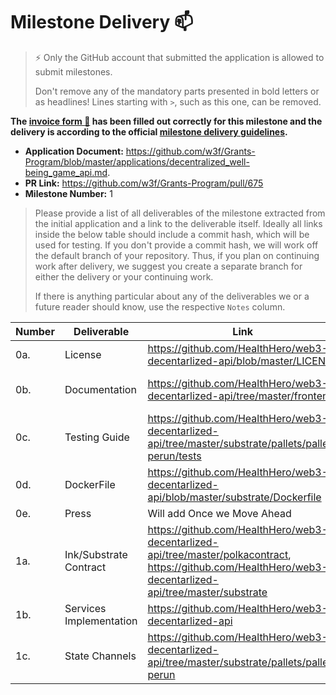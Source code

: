 # Milestone Delivery :mailbox:

> ⚡ Only the GitHub account that submitted the application is allowed to submit milestones. 
> 
> Don't remove any of the mandatory parts presented in bold letters or as headlines! Lines starting with `>`, such as this one, can be removed.

**The [invoice form :pencil:](https://docs.google.com/forms/d/e/1FAIpQLSfmNYaoCgrxyhzgoKQ0ynQvnNRoTmgApz9NrMp-hd8mhIiO0A/viewform) has been filled out correctly for this milestone and the delivery is according to the official [milestone delivery guidelines](https://github.com/w3f/Grants-Program/blob/master/docs/milestone-deliverables-guidelines.md).**  

* **Application Document:** https://github.com/w3f/Grants-Program/blob/master/applications/decentralized_well-being_game_api.md. 
* **PR Link:** https://github.com/w3f/Grants-Program/pull/675
* **Milestone Number:** 1

> Please provide a list of all deliverables of the milestone extracted from the initial application and a link to the deliverable itself. Ideally all links inside the below table should include a commit hash, which will be used for testing. If you don't provide a commit hash, we will work off the default branch of your repository. Thus, if you plan on continuing work after delivery, we suggest you create a separate branch for either the delivery or your continuing work. 
>
> If there is anything particular about any of the deliverables we or a future reader should know, use the respective `Notes` column.

| Number | Deliverable                     | Link                                                         | Notes                                                        |
| ------ | ------------------------------- | ------------------------------------------------------------ | ------------------------------------------------------------ |
| 0a. | License | https://github.com/HealthHero/web3-decentarlized-api/blob/master/LICENSE | Apache License 2.0 |
| 0b. | Documentation | https://github.com/HealthHero/web3-decentarlized-api/tree/master/frontend |  inline documentation of the code |
| 0c. | Testing Guide | https://github.com/HealthHero/web3-decentarlized-api/tree/master/substrate/pallets/pallet-perun/tests |  Testing Guide For User/Devs|
| 0d. | DockerFile | https://github.com/HealthHero/web3-decentarlized-api/blob/master/substrate/Dockerfile | Dockefile for Substrate/Pallets|
| 0e. | Press | Will add Once we Move Ahead| |
| 1a. | Ink/Substrate Contract | https://github.com/HealthHero/web3-decentarlized-api/tree/master/polkacontract, https://github.com/HealthHero/web3-decentarlized-api/tree/master/substrate| Contracts Implementation|
| 1b. | Services Implementation	 | https://github.com/HealthHero/web3-decentarlized-api | |
| 1c. | State Channels| https://github.com/HealthHero/web3-decentarlized-api/tree/master/substrate/pallets/pallet-perun | State Channels Implementation |

